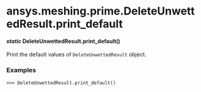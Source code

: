 # ansys.meshing.prime.DeleteUnwettedResult.print_default

<a id="ansys.meshing.prime.DeleteUnwettedResult.print_default"></a>

#### *static* DeleteUnwettedResult.print_default()

Print the default values of `DeleteUnwettedResult` object.

### Examples

```pycon
>>> DeleteUnwettedResult.print_default()
```

<!-- !! processed by numpydoc !! -->

